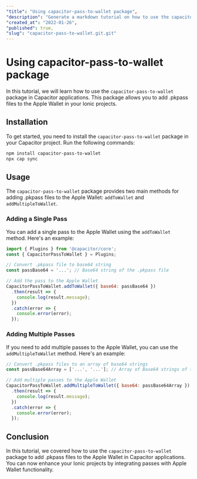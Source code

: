 ```yaml
---
"title": "Using capacitor-pass-to-wallet package",
"description": "Generate a markdown tutorial on how to use the capacitor-pass-to-wallet package in Capacitor applications",
"created_at": "2022-01-26",
"published": true,
"slug": "capacitor-pass-to-wallet.git.git"
---
```


# Using capacitor-pass-to-wallet package

In this tutorial, we will learn how to use the `capacitor-pass-to-wallet` package in Capacitor applications. This package allows you to add .pkpass files to the Apple Wallet in your Ionic projects.

## Installation

To get started, you need to install the `capacitor-pass-to-wallet` package in your Capacitor project. Run the following commands:

```bash
npm install capacitor-pass-to-wallet
npx cap sync
```

## Usage

The `capacitor-pass-to-wallet` package provides two main methods for adding .pkpass files to the Apple Wallet: `addToWallet` and `addMultipleToWallet`. 

### Adding a Single Pass

You can add a single pass to the Apple Wallet using the `addToWallet` method. Here's an example:

```javascript
import { Plugins } from '@capacitor/core';
const { CapacitorPassToWallet } = Plugins;

// Convert .pkpass file to base64 string
const passBase64 = '...'; // Base64 string of the .pkpass file

// Add the pass to the Apple Wallet
CapacitorPassToWallet.addToWallet({ base64: passBase64 })
  .then(result => {
    console.log(result.message);
  })
  .catch(error => {
    console.error(error);
  });
```

### Adding Multiple Passes

If you need to add multiple passes to the Apple Wallet, you can use the `addMultipleToWallet` method. Here's an example:

```javascript
// Convert .pkpass files to an array of base64 strings
const passBase64Array = ['...', '...']; // Array of Base64 strings of the .pkpass files

// Add multiple passes to the Apple Wallet
CapacitorPassToWallet.addMultipleToWallet({ base64: passBase64Array })
  .then(result => {
    console.log(result.message);
  })
  .catch(error => {
    console.error(error);
  });
```

## Conclusion

In this tutorial, we covered how to use the `capacitor-pass-to-wallet` package to add .pkpass files to the Apple Wallet in Capacitor applications. You can now enhance your Ionic projects by integrating passes with Apple Wallet functionality.
